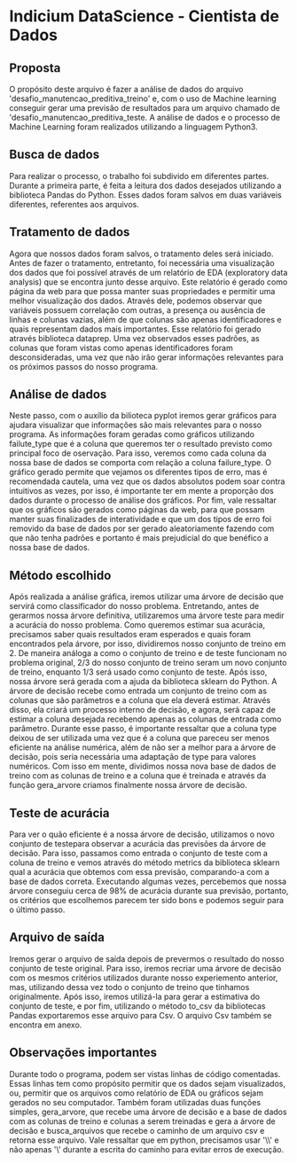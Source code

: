 # Indicium DataScience - Cientista de Dados

<h2>Proposta</h2>
O propósito deste arquivo é fazer a análise de dados do arquivo 'desafio_manutencao_preditiva_treino' e, com o uso de Machine learning conseguir gerar uma previsão de resultados para um arquivo chamado de 'desafio_manutencao_preditiva_teste. A análise de dados e o processo de Machine Learning foram realizados utilizando a linguagem Python3.

<h2>Busca de dados</h2>
Para realizar o processo, o trabalho foi subdivido em diferentes partes. Durante a primeira parte, é feita a leitura dos dados desejados utilizando a biblioteca Pandas do Python. Esses dados foram salvos em duas variáveis diferentes, referentes aos arquivos.

<h2>Tratamento de dados</h2>
Agora que nossos dados foram salvos, o tratamento deles será iniciado. Antes de fazer o tratamento, entretanto, foi necessária uma visualização dos dados que foi possível através de um relatório de EDA (exploratory data analysis) que se encontra junto desse arquivo. Este relatório é gerado como página da web para que possa manter suas propriedades e permitir uma melhor visualização dos dados. Através dele, podemos observar que variáveis possuem correlação com outras, a presença ou ausência de linhas e colunas vazias, além de que colunas são apenas identificadores e quais representam dados mais importantes. Esse relatório foi gerado através biblioteca dataprep. Uma vez observados esses padrões, as colunas que foram vistas como apenas identificadores foram desconsideradas, uma vez que não irão gerar informações relevantes para os próximos passos do nosso programa.

<h2>Análise de dados</h2>
Neste passo, com o auxílio da bilioteca pyplot iremos gerar gráficos para ajudara visualizar que informações são mais relevantes para o nosso programa. As informações foram geradas como gráficos utilizando failute_type que é a coluna que queremos ter o resultado previsto como principal foco de oservação. Para isso, veremos como cada coluna da nossa base de dados se comporta com relação a coluna failure_type. O gráfico gerado permite que vejamos os diferentes tipos de erro, mas é recomendada cautela, uma vez que os dados absolutos podem soar contra intuitivos as vezes, por isso, é importante ter em mente a proporção dos dados durante o processo de análise dos gráficos. Por fim, vale ressaltar que os gráficos são gerados como páginas da web, para que possam manter suas finalizades de interatividade e que um dos tipos de erro foi removido da base de dados por ser gerado aleatoriamente fazendo com que não tenha padrões e portanto é mais prejudicial do que benéfico a nossa base de dados.

<h2>Método escolhido</h2>
Após realizada a análise gráfica, iremos utilizar uma árvore de decisão que servirá como classificador do nosso problema. Entretando, antes de gerarmos nossa árvore definitiva, utilizaremos uma árvore teste para medir a acurácia do nosso problema. Como queremos estimar sua acurácia, precisamos saber quais resultados eram esperados e quais foram encontrados pela árvore, por isso, dividiremos nosso conjunto de treino em 2. De maneira análoga a como o conjunto de treino e de teste funcionam no problema original, 2/3 do nosso conjunto de treino seram um novo conjunto de treino, enquanto 1/3 será usado como conjunto de teste.
Após isso, nossa árvore será gerada com a ajuda da biblioteca sklearn do Python. A árvore de decisão recebe como entrada um conjunto de treino com as colunas que são parâmetros e a coluna que ela deverá estimar. Através disso, ela criará um processo interno de decisão, e agora, será capaz de estimar a coluna desejada recebendo apenas as colunas de entrada como parâmetro. Durante esse passo, é importante ressaltar que a coluna type deixou de ser utilizada uma vez que é a coluna que pareceu ser menos eficiente na análise numérica, além de não ser a melhor para a árvore de decisão, pois seria necessária uma adaptação de type para valores numéricos.
Com isso em mente, dividimos nossa nova base de dados de treino com as colunas de treino e a coluna que é treinada e através da função gera_arvore criamos finalmente nossa árvore de decisão.

<h2>Teste de acurácia</h2>
Para ver o quão eficiente é a nossa árvore de decisão, utilizamos o novo conjunto de testepara observar a acurácia das previsões da árvore de decisão. Para isso, passamos como entrada o  conjunto de teste com a coluna de treino e vemos através do método metrics da biblioteca sklearn qual a acurácia que obtemos com essa previsão, comparando-a com a base de dados correta. Executando algumas vezes, percebemos que nossa árvore conseguiu cerca de 98% de acurácia durante sua previsão, portanto, os critérios que escolhemos parecem ter sido bons e podemos seguir para o último passo.

<h2>Arquivo de saída</h2>
Iremos gerar o arquivo de saída depois de prevermos o resultado do nosso conjunto de teste original. Para isso, iremos recriar uma árvore de decisão com os mesmos critérios utilizados durante nosso experiemento anterior, mas, utilizando dessa vez todo o conjunto de treino que tinhamos originalmente. Após isso, iremos utilizá-la para gerar a estimativa do conjunto de teste, e por fim, utilizando o método to_csv da bibliotecas Pandas exportaremos esse arquivo para Csv. O arquivo Csv também se encontra em anexo.
  
<h2>Observações importantes</h2>
Durante todo o programa, podem ser vistas linhas de código comentadas. Essas linhas tem como propósito permitir que os dados sejam visualizados, ou, permitir que os arquivos como relatório de EDA ou gráficos sejam gerados no seu computador. Também foram utilizadas duas funções simples, gera_arvore, que recebe uma árvore de decisão e a base de dados com as colunas de treino e colunas a serem treinadas e gera a árvore de decisão e busca_arquivos que recebe o caminho de um arquivo csv e retorna esse arquivo. Vale ressaltar que em python, precisamos usar '\\' e não apenas '\' durante a escrita do caminho para evitar erros de execução.
